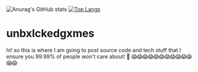 ![Anurag's GitHub stats](https://github-readme-stats.vercel.app/api?username=htmldaddy&show_icons=true&theme=radical)
[![Top Langs](https://github-readme-stats.vercel.app/api/top-langs/?username=htmldaddy&layout=compact)](https://github.com/anuraghazra/github-readme-stats)


# unbxlckedgxmes
hi! so this is where I am going to post source code and tech stuff that I ensure you 99.99% of people won't care about! 👀
😱😱😱😱😱😱😱😱😱😱😱😱😱
